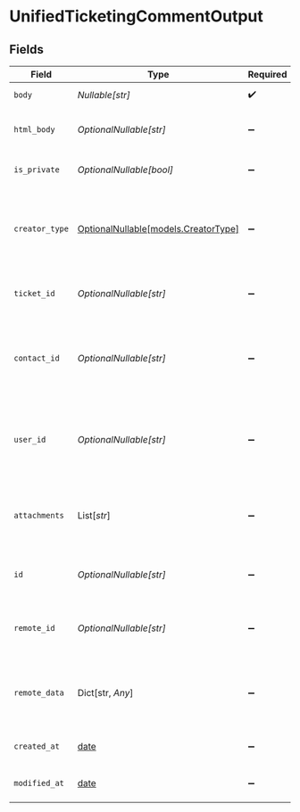 # UnifiedTicketingCommentOutput


## Fields

| Field                                                                          | Type                                                                           | Required                                                                       | Description                                                                    | Example                                                                        |
| ------------------------------------------------------------------------------ | ------------------------------------------------------------------------------ | ------------------------------------------------------------------------------ | ------------------------------------------------------------------------------ | ------------------------------------------------------------------------------ |
| `body`                                                                         | *Nullable[str]*                                                                | :heavy_check_mark:                                                             | The body of the comment                                                        | Assigned to Eric !                                                             |
| `html_body`                                                                    | *OptionalNullable[str]*                                                        | :heavy_minus_sign:                                                             | The html body of the comment                                                   | <p>Assigned to Eric !</p>                                                      |
| `is_private`                                                                   | *OptionalNullable[bool]*                                                       | :heavy_minus_sign:                                                             | The public status of the comment                                               | false                                                                          |
| `creator_type`                                                                 | [OptionalNullable[models.CreatorType]](../models/creatortype.md)               | :heavy_minus_sign:                                                             | The creator type of the comment. Authorized values are either USER or CONTACT  | USER                                                                           |
| `ticket_id`                                                                    | *OptionalNullable[str]*                                                        | :heavy_minus_sign:                                                             | The UUID of the ticket the comment is tied to                                  | 801f9ede-c698-4e66-a7fc-48d19eebaa4f                                           |
| `contact_id`                                                                   | *OptionalNullable[str]*                                                        | :heavy_minus_sign:                                                             | The UUID of the contact which the comment belongs to (if no user_id specified) | 801f9ede-c698-4e66-a7fc-48d19eebaa4f                                           |
| `user_id`                                                                      | *OptionalNullable[str]*                                                        | :heavy_minus_sign:                                                             | The UUID of the user which the comment belongs to (if no contact_id specified) | 801f9ede-c698-4e66-a7fc-48d19eebaa4f                                           |
| `attachments`                                                                  | List[*str*]                                                                    | :heavy_minus_sign:                                                             | The attachements UUIDs tied to the comment                                     | [<br/>"801f9ede-c698-4e66-a7fc-48d19eebaa4f"<br/>]                             |
| `id`                                                                           | *OptionalNullable[str]*                                                        | :heavy_minus_sign:                                                             | The UUID of the comment                                                        | 801f9ede-c698-4e66-a7fc-48d19eebaa4f                                           |
| `remote_id`                                                                    | *OptionalNullable[str]*                                                        | :heavy_minus_sign:                                                             | The id of the comment in the context of the 3rd Party                          | id_1                                                                           |
| `remote_data`                                                                  | Dict[str, *Any*]                                                               | :heavy_minus_sign:                                                             | The remote data of the comment in the context of the 3rd Party                 | {<br/>"fav_dish": "broccoli",<br/>"fav_color": "red"<br/>}                     |
| `created_at`                                                                   | [date](https://docs.python.org/3/library/datetime.html#date-objects)           | :heavy_minus_sign:                                                             | The created date of the object                                                 | 2024-10-01T12:00:00Z                                                           |
| `modified_at`                                                                  | [date](https://docs.python.org/3/library/datetime.html#date-objects)           | :heavy_minus_sign:                                                             | The modified date of the object                                                | 2024-10-01T12:00:00Z                                                           |